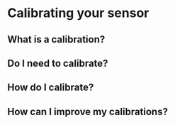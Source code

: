 # Calibrating your sensor

## What is a calibration?

## Do I need to calibrate?

## How do I calibrate?

## How can I improve my calibrations?

</br>